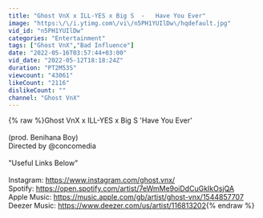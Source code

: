 ```yaml
---
title: "Ghost VnX x ILL-YES x Big S  -   Have You Ever"
image: "https:\/\/i.ytimg.com\/vi\/n5PH1YUIlDw\/hqdefault.jpg"
vid_id: "n5PH1YUIlDw"
categories: "Entertainment"
tags: ["Ghost VnX","Bad Influence"]
date: "2022-05-16T03:57:44+03:00"
vid_date: "2022-05-12T18:18:24Z"
duration: "PT2M53S"
viewcount: "43061"
likeCount: "2116"
dislikeCount: ""
channel: "Ghost VnX"
---
```

{% raw %}Ghost VnX x ILL-YES x Big S  'Have You Ever'<br /><br /> (prod. Benihana Boy)<br />Directed by @concomedia<br /><br />&quot;Useful Links Below&quot;<br /><br />Instagram:  <a rel="nofollow" target="blank" href="https://www.instagram.com/ghost.vnx/">https://www.instagram.com/ghost.vnx/</a><br />Spotify:  <a rel="nofollow" target="blank" href="https://open.spotify.com/artist/7eWmMe9oiDdCuGkIkOsjQA">https://open.spotify.com/artist/7eWmMe9oiDdCuGkIkOsjQA</a><br />Apple Music: <a rel="nofollow" target="blank" href="https://music.apple.com/gb/artist/ghost-vnx/1544857707">https://music.apple.com/gb/artist/ghost-vnx/1544857707</a><br />Deezer Music: <a rel="nofollow" target="blank" href="https://www.deezer.com/us/artist/116813202">https://www.deezer.com/us/artist/116813202</a>{% endraw %}

